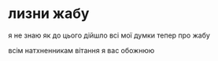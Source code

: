 # лизни жабу

я не знаю як до цього дійшло всі мої думки тепер про жабу 

всім натхненникам вітання я вас обожнюю 
